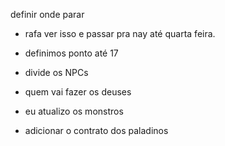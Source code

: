 definir onde parar
- rafa ver isso e passar pra nay até quarta feira.
- definimos ponto até 17

- divide os NPCs
- quem vai fazer os deuses
- eu atualizo os monstros

- adicionar o contrato dos paladinos
